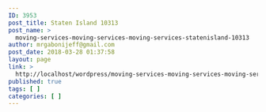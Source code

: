 ```yaml
---
ID: 3953
post_title: Staten Island 10313
post_name: >
  moving-services-moving-services-moving-services-statenisland-10313
author: mrgabonijeff@gmail.com
post_date: 2018-03-28 01:37:58
layout: page
link: >
  http://localhost/wordpress/moving-services-moving-services-moving-services-statenisland-10313/
published: true
tags: [ ]
categories: [ ]
---
```

